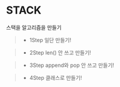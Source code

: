 # STACK
 스택을 알고리즘을 만들기

>- 1Step
> 일단 만들기!

>- 2Step
> len() 안 쓰고 만들기!

>- 3Step
> append와 pop 안 쓰고 만들기!

>- 4Step
> 클래스로 만들기!